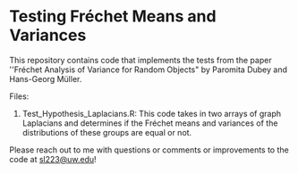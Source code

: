 # Testing Fréchet Means and Variances

This repository contains code that implements the tests from the paper ''Fréchet Analysis of Variance for Random Objects" by Paromita Dubey and Hans-Georg Müller. 

Files: 

1) Test_Hypothesis_Laplacians.R: This code takes in two arrays of graph Laplacians and determines if the Fréchet means and variances of the distributions of these groups are equal or not.  


Please reach out to me with questions or comments or improvements to the code at sl223@uw.edu!

